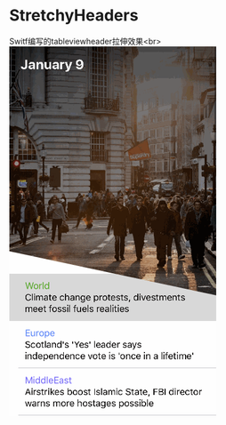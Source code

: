 # StretchyHeaders
Switf编写的tableviewheader拉伸效果\<br> 
![image](https://github.com/ThreeMillion/StretchyHeaders/blob/master/StretchyHeaders/StretchyHeaders/Untitled.gif)  
